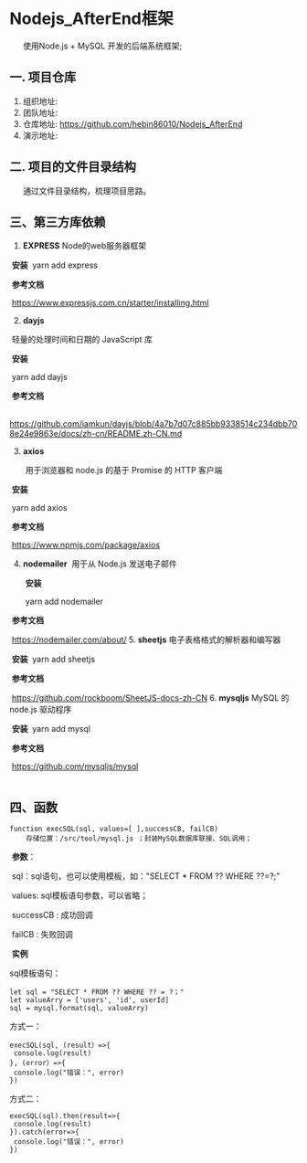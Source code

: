 
# Nodejs_AfterEnd框架
&nbsp;&nbsp;&nbsp;&nbsp;&nbsp;&nbsp;使用Node.js + MySQL 开发的后端系统框架;
## 一. 项目仓库
1. 组织地址: 
2. 团队地址: 
3. 仓库地址: https://github.com/hebin86010/Nodejs_AfterEnd
4. 演示地址: 
## 二. 项目的文件目录结构
&nbsp;&nbsp;&nbsp;&nbsp;&nbsp;&nbsp;通过文件目录结构，梳理项目思路。
## 三、第三方库依赖
1.  **EXPRESS**
      	Node的web服务器框架
   
   ​	**安装**
   ​		yarn add express
   
   ​	**参考文档**
   
   ​		https://www.expressjs.com.cn/starter/installing.html 
   
2.  **dayjs**
   
   ​	轻量的处理时间和日期的 JavaScript 库
   
   ​	**安装**
   
   ​		yarn add dayjs
   
   ​	**参考文档**
   
   ​		https://github.com/iamkun/dayjs/blob/4a7b7d07c885bb9338514c234dbb708e24e9863e/docs/zh-cn/README.zh-CN.md
   
3.  **axios**

      ​	用于浏览器和 node.js 的基于 Promise 的 HTTP 客户端

​			**安装**

​				yarn add axios	

​			**参考文档**

​				https://www.npmjs.com/package/axios

4. **nodemailer**
      ​	用于从 Node.js 发送电子邮件

   ​	**安装**

   ​			yarn add nodemailer

​			**参考文档**

​				https://nodemailer.com/about/
5.  **sheetjs**
      	电子表格格式的解析器和编写器
   
   ​	**安装**
   ​		yarn add sheetjs
   
   ​	**参考文档**
   
   ​		https://github.com/rockboom/SheetJS-docs-zh-CN
6.  **mysqljs**
      	MySQL 的 node.js 驱动程序
   
   ​	**安装**
   ​		yarn add mysql
   
   ​	**参考文档**
   
   ​		https://github.com/mysqljs/mysql
   ​	
   ​	
## 四、函数

   	function execSQL(sql, values=[ ],successCB, failCB)
   		存储位置：/src/tool/mysql.js ；封装MySQL数据库联接、SQL调用；

   ​	**参数**：

   ​			sql：sql语句，也可以使用模板，如："SELECT * FROM ?? WHERE ??=?;"

   ​			values: sql模板语句参数，可以省略；

   ​			successCB : 成功回调

   ​			failCB : 失败回调

   ​	**实例**

   sql模板语句：

   ```
   let sql = "SELECT * FROM ?? WHERE ?? = ?；"
   let valueArry = ['users', 'id', userId]
   sql = mysql.format(sql, valueArry)
   ```


   方式一：

   ```
   execSQL(sql, (result）=>{
   	console.log(result)
   }, (error）=>{
   	console.log("错误：", error)
   })
   ```
   方式二：

   ```
   execSQL(sql).then(result=>{
   	console.log(result)
   }).catch(error=>{
   	console.log("错误：", error)
   }) 
